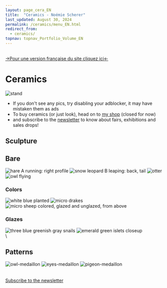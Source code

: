 ```yaml
---
layout: page_cera_EN
title:  "Ceramics - Noémie Scherer"
last_updated: August 30, 2024
permalink: /ceramics/menu_EN.html
redirect_from:
  - ceramics/
topnav: topnav_Portfolio_Volume_EN
---
```

\
[->Pour une version française du site cliquez ici<-](/ceramique)

# Ceramics
![stand](https://i.postimg.cc/dtqbJzsm/IMG-0414-clean.jpg)

- If you don't see any pics, try disabling your adblocker, it may have mistaken them as ads
- To buy ceramics (or just look), head on to [my shop](https://nolanfa-shop.fourthwall.com/) (closed for now)
- and subscribe to the [newsletter](https://forms.gle/sVFdmqG9m2JGmU4HA) to know about fairs, exhibitions and sales drops!

## Sculpture 
## Bare
![hare A running: right profile](https://i.postimg.cc/5tFnwqGn/DEFAULT-AVA2679-0-jpg-wm10d11fe6-926e-4b21-a440-0da5d470a864.jpg)
![snow leopard B leaping: back, tail](https://i.postimg.cc/28wJ6GRW/DEFAULT-AVA2605-0-jpg-wm650212d3-0f65-4048-8638-bb2167cc7a44.jpg)
![otter](https://i.postimg.cc/dVCy6Hsk/DEFAULT-AVA2835-0-jpg-wm843c0d9f-86c9-44d7-89cf-90dd562d27a2.jpg)
![owl flying](https://i.postimg.cc/Zq9Dwh9P/DEFAULT-AVA2624-0-jpg-wme07b6fe0-d7c8-4aad-95e4-245be142ccd9.jpg)
### Colors
![white blue planted](https://i.postimg.cc/J7ZWKNnv/DEFAULTIMG-0791-wm2154285c-2d42-43bf-bbe4-db5fbcfcb244.jpg)
![micro drakes](https://i.postimg.cc/wM3tmF4B/DEFAULT-AVA2856-wm67093b6c-1d72-4dbf-b048-685838c82b0d.jpg)
![micro sheep colored, glazed and unglazed, from above](https://i.postimg.cc/qMpkdGK8/DEFAULTIMG-0864-wm-engobes-BOTZa4d073f0-7607-493f-b031-e42cd6f6dc42.jpg)
### Glazes
![three blue greenish gray snails](https://i.postimg.cc/QN1tDtyr/DEFAULTIMG-0581-wmaad53a9d-f419-4511-9173-8d0430f727b7.jpg)
![emerald green islets closeup](https://i.postimg.cc/j24t7Dpw/DEFAULTIMG-0622-wm71a16846-a7b5-4ebe-a9c3-a71bfde798cb.jpg)
\
\
## Patterns
![owl-medaillon](https://i.postimg.cc/9fFq2WPT/P1000458.jpg)
![eyes-medaillon](https://i.postimg.cc/Z44tPy8B/P1000472.jpg)
![pigeon-medaillon](https://i.postimg.cc/W1Vk9mh5/P1000466.jpg)
\
\
\
[Subscribe to the newsletter](https://forms.gle/sVFdmqG9m2JGmU4HA)
